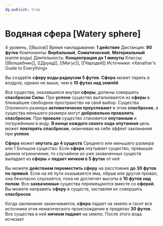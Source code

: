 ```yaml
---
dg-publish: true
---
```

# Водяная сфера [Watery sphere]
4 уровень, [[Вызов]]
Время накладывания: **1 действие**
Дистанция: **90 футов**
Компоненты: **Вербальный**, **Соматический**, **Материальный** (капля воды)
Длительность: **Концентрация до 1 минуты**
Классы: [[Волшебник]], [[Друид]], [[Магус]], [[Чародей]]
Источники: «Xanathar's Guide to Everything»

Вы создаёте **сферу воды радиусом 5 футов**. **Сфера** может парить в воздухе, однако не выше, чем в **10 футах над землёй**

Все существа, оказавшиеся внутри **сферы**, должны совершить **спасбросок Силы**. При **успехе** существо выталкивается из **сферы** в ближайшее свободное пространство на свой выбор. Существа Огромного размера **автоматически преуспевают** в этом **спасброске**, а существа меньшего размера могут **добровольно провалить спасбросок**. При **провале** существо становится **опутанным** и погружённым в воду. **В конце каждого своего хода** **опутанная** цель может **повторять спасбросок**, оканчивая на себе эффект заклинания при **успехе**

**Сфера** может **опутать до 4 существ** Среднего или меньшего размера или 1 Большое существо. Если **сфера** опутывает существо, превышая данное ограничение, то случайное из уже захваченных существ выпадает из **сферы** и **падает ничком в 5 футах** от неё

Вы можете **действием переместить сферу** на расстояние **до 30 футов по прямой**. Если на её пути оказывается яма, обрыв или другой провал, она безопасно спускается, пока не достигнет высоты в **10 футов над полом**. Все **захваченные** существа перемещаются вместе со **сферой**. Вы можете направить **сферу** в существ, заставляя их совершить **спасбросок**

Когда заклинание заканчивается, **сфера** падает на землю и гасит все источники огня немагического происхождения в пределах **30 футов**. Все существа в ней **ничком падают** на землю. После этого вода исчезает